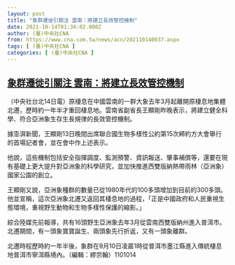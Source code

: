 ```yaml
---
layout: post
title: "象群遷徙引關注 雲南：將建立長效管控機制"
date: 2021-10-14T01:34:02.000Z
author: (臺)中央社CNA
from: https://www.cna.com.tw/news/acn/202110140037.aspx
tags: [ (臺)中央社CNA ]
categories: [ (臺)中央社CNA ]
---
```

<!--1634175242000-->
[象群遷徙引關注 雲南：將建立長效管控機制](https://www.cna.com.tw/news/acn/202110140037.aspx)
------

<div>
<div></div><div><p>（中央社台北14日電）原棲息在中國雲南的一群大象去年3月起離開原棲息地集體北遷，歷時約一年半才重回棲息地。雲南省副省長王顯剛昨晚表示，將建立健全科學、符合亞洲象生存生長規律的長效管控機制。</p><p>據澎湃新聞，王顯剛13日晚間出席聯合國生物多樣性公約第15次締約方大會舉行的首場記者會，並在會中作上述表示。</p><p>他說，這些機制包括安全指揮調度、監測預警、資訊報送、肇事補償等，還要在現有基礎上更大提升對亞洲象的科學研究，並加快推進西雙版納熱帶雨林（亞洲象）國家公園的創立。</p><p>王顯剛又說，亞洲象種群的數量已從1980年代的100多頭增加到目前的300多頭。他並宣稱，這次亞洲象北遷又返回其棲息地的過程，「正是中國政府和人民重視生態環境，重視野生動物和生物多樣性保護的縮影。」</p><p>綜合陸媒先前報導，共有16頭野生亞洲象去年3月從雲南西雙版納州進入普洱市。北遷期間，有一頭象寶寶誕生、兩頭象先行折返，又有一頭象離群。</p><p>北遷時程歷時約一年半後，象群在9月10日凌晨1時從普洱市墨江縣進入傳統棲息地普洱市寧洱縣境內。（編輯：繆宗翰）1101014</p></div>
</div>
